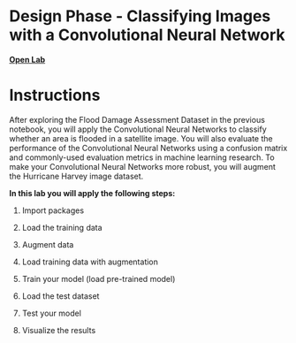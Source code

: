 # Design Phase - Classifying Images with a Convolutional Neural Network

[__Open Lab__](https://www.coursera.org/learn/ai-and-disaster-management/ungradedLab/AKdM5/design-phase-classifying-images-with-a-convolutional-neural-network/lab?path=%2Fnotebooks%2FC3_W2_L2_Hurricane_Harvey_Design.ipynb)

# Instructions

After exploring the Flood Damage Assessment Dataset in the previous notebook, you will apply the Convolutional Neural Networks to classify whether an area is flooded in a satellite image. You will also evaluate the performance of the Convolutional Neural Networks using a confusion matrix and commonly-used evaluation metrics in machine learning research. To make your Convolutional Neural Networks more robust, you will augment the Hurricane Harvey image dataset.


__In this lab you will apply the following steps:__

1. Import packages

2. Load the training data

3. Augment data

4. Load training data with augmentation

5. Train your model (load pre-trained model)

6. Load the test dataset

7. Test your model

8. Visualize the results


